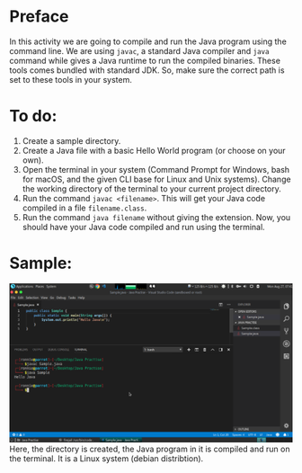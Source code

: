 # Preface
In this activity we are going to compile and run the Java program using the command line. We are using `javac`, a standard Java compiler and `java` command while gives a Java runtime to run the compiled binaries. These tools comes bundled with standard JDK. So, make sure the correct path is set to these tools in your system.

# To do:
1. Create a sample directory.
2. Create a Java file with a basic Hello World program (or choose on your own).
3. Open the terminal in your system (Command Prompt for Windows, bash for macOS, and the given CLI base for Linux and Unix systems). Change the working directory of the terminal to your current project directory.
4. Run the command `javac <filename>`. This will get your Java code compiled in a file `filename.class`.
5. Run the command `java filename` without giving the extension. 
Now, you should have your Java code compiled and run using the terminal.

# Sample:
![Demo Screenshot](image.png)
Here, the directory is created, the Java program in it is compiled and run on the terminal. It is a Linux system (debian distribtion).